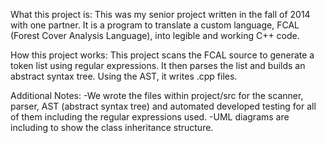 What this project is:  This was my senior project written in the fall of 2014 with one partner.  It is a program to translate a custom language, FCAL (Forest Cover Analysis Language), into legible and working C++ code.

How this project works:  This project scans the FCAL source to generate a token list using regular expressions.  It then parses the list and builds an abstract syntax tree.  Using the AST, it writes .cpp files.

Additional Notes:
-We wrote the files within project/src for the scanner, parser, AST (abstract syntax tree) and automated developed testing for all of them including the regular expressions used.
-UML diagrams are including to show the class inheritance structure.
